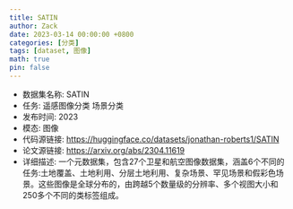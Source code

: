 ```yaml
---
title: SATIN
author: Zack
date: 2023-03-14 00:00:00 +0800
categories: [分类]
tags: [dataset, 图像]
math: true
pin: false
---
```

- 数据集名称: SATIN
- 任务: 遥感图像分类 场景分类
- 发布时间: 2023
- 模态: 图像
- 代码源链接: https://huggingface.co/datasets/jonathan-roberts1/SATIN
- 论文源链接: https://arxiv.org/abs/2304.11619
- 详细描述: 一个元数据集，包含27个卫星和航空图像数据集，涵盖6个不同的任务:土地覆盖、土地利用、分层土地利用、复杂场景、罕见场景和假彩色场景。这些图像是全球分布的，由跨越5个数量级的分辨率、多个视图大小和250多个不同的类标签组成。

